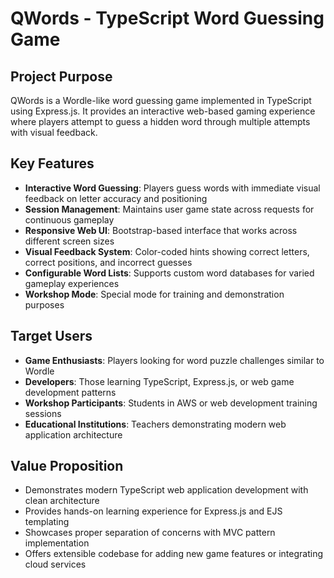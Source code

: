 # QWords - TypeScript Word Guessing Game

## Project Purpose
QWords is a Wordle-like word guessing game implemented in TypeScript using Express.js. It provides an interactive web-based gaming experience where players attempt to guess a hidden word through multiple attempts with visual feedback.

## Key Features
- **Interactive Word Guessing**: Players guess words with immediate visual feedback on letter accuracy and positioning
- **Session Management**: Maintains user game state across requests for continuous gameplay
- **Responsive Web UI**: Bootstrap-based interface that works across different screen sizes
- **Visual Feedback System**: Color-coded hints showing correct letters, correct positions, and incorrect guesses
- **Configurable Word Lists**: Supports custom word databases for varied gameplay experiences
- **Workshop Mode**: Special mode for training and demonstration purposes

## Target Users
- **Game Enthusiasts**: Players looking for word puzzle challenges similar to Wordle
- **Developers**: Those learning TypeScript, Express.js, or web game development patterns
- **Workshop Participants**: Students in AWS or web development training sessions
- **Educational Institutions**: Teachers demonstrating modern web application architecture

## Value Proposition
- Demonstrates modern TypeScript web application development with clean architecture
- Provides hands-on learning experience for Express.js and EJS templating
- Showcases proper separation of concerns with MVC pattern implementation
- Offers extensible codebase for adding new game features or integrating cloud services